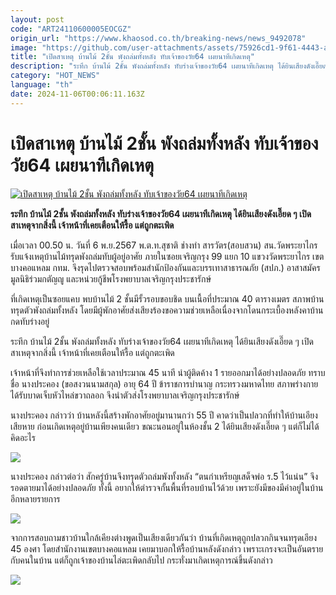 ```yaml
---
layout: post
code: "ART24110600005EOCGZ"
origin_url: "https://www.khaosod.co.th/breaking-news/news_9492078"
image: "https://github.com/user-attachments/assets/75926cd1-9f61-4443-a186-63c980906779"
title: "เปิดสาเหตุ บ้านไม้ 2ชั้น พังถล่มทั้งหลัง ทับเจ้าของวัย64 เผยนาทีเกิดเหตุ"
description: "ระทึก บ้านไม้ 2ชั้น พังถล่มทั้งหลัง ทับร่างเจ้าของวัย64 เผยนาทีเกิดเหตุ ได้ยินเสียงดังเอี๊ยด ๆ เปิดสาเหตุจากสิ่งนี้ เจ้าหน้าที่เคยเตือนให้รื้อ แต่ถูกตะเพิด"
category: "HOT_NEWS"
language: "th"
date: 2024-11-06T00:06:11.163Z
---
```


# เปิดสาเหตุ บ้านไม้ 2ชั้น พังถล่มทั้งหลัง ทับเจ้าของวัย64 เผยนาทีเกิดเหตุ

[![เปิดสาเหตุ บ้านไม้ 2ชั้น พังถล่มทั้งหลัง ทับเจ้าของวัย64 เผยนาทีเกิดเหตุ](https://www.khaosod.co.th/wpapp/uploads/2024/11/wooden-house.jpg "เปิดสาเหตุ บ้านไม้ 2ชั้น พังถล่มทั้งหลัง ทับเจ้าของวัย64 เผยนาทีเกิดเหตุ")](https://www.khaosod.co.th/wpapp/uploads/2024/11/wooden-house.jpg)

**ระทึก บ้านไม้ 2ชั้น พังถล่มทั้งหลัง ทับร่างเจ้าของวัย64 เผยนาทีเกิดเหตุ ได้ยินเสียงดังเอี๊ยด ๆ เปิดสาเหตุจากสิ่งนี้ เจ้าหน้าที่เคยเตือนให้รื้อ แต่ถูกตะเพิด**

เมื่อเวลา 00.50 น. วันที่ 6 พ.ย.2567 พ.ต.ท.สุชาติ ช่างทำ สารวัตร(สอบสวน) สน.วัดพระยาไกร รับแจ้งเหตุบ้านไม้ทรุดพังถล่มทับผู้อยู่อาศัย ภายในซอยเจริญกรุง 99 แยก 10 แขวงวัดพระยาไกร เขตบางคอแหลม กทม. จึงรุดไปตรวจสอบพร้อมสำนักป้องกันและบรรเทาสาธารณภัย (สปภ.) อาสาสมัครมูลนิธิร่วมกตัญญู และหน่วยกู้ชีพโรงพยาบาลเจริญกรุงประชารักษ์

ที่เกิดเหตุเป็นซอยแคบ พบบ้านไม้ 2 ชั้นมีรั้วรอบขอบชิด บนเนื้อที่ประมาณ 40 ตารางเมตร สภาพบ้านทรุดตัวพังถล่มทั้งหลัง โดยมีผู้พักอาศัยส่งเสียงร้องขอความช่วยเหลือเนื่องจากโดนกระเบื้องหลังคาบ้านกดทับร่างอยู่

ระทึก บ้านไม้ 2ชั้น พังถล่มทั้งหลัง ทับร่างเจ้าของวัย64 เผยนาทีเกิดเหตุ ได้ยินเสียงดังเอี๊ยด ๆ เปิดสาเหตุจากสิ่งนี้ เจ้าหน้าที่เคยเตือนให้รื้อ แต่ถูกตะเพิด

เจ้าหน้าที่จึงทำการช่วยเหลือใช้เวลาประมาณ 45 นาที นำผู้ติดค้าง 1 รายออกมาได้อย่างปลอดภัย ทราบชื่อ นางประคอง (ขอสงวนนามสกุล) อายุ 64 ปี ข้าราชการบำนาญ กระทรวงมหาดไทย สภาพร่างกายได้รับบาดเจ็บหัวไหล่ขวาถลอก จึงนำตัวส่งโรงพยาบาลเจริญกรุงประชารักษ์



นางประคอง กล่าวว่า บ้านหลังนี้สร้างพักอาศัยอยู่มานานกว่า 55 ปี คาดว่าเป็นปลวกที่ทำให้บ้านเอียงเสียหาย ก่อนเกิดเหตุอยู่บ้านเพียงคนเดียว ขณะนอนอยู่ในห้องชั้น 2 ได้ยินเสียงดังเอี๊ยด ๆ แต่ก็ไม่ได้คิดอะไร

[![](https://www.khaosod.co.th/wpapp/uploads/2024/11/6-บ้าน4.jpg)](https://www.khaosod.co.th/wpapp/uploads/2024/11/6-บ้าน4.jpg)

นางประคอง กล่าวต่อว่า สักครู่บ้านจึงทรุดตัวถล่มพังทั้งหลัง “ตนกำเหรียญเสด็จพ่อ ร.5 ไว้แน่น” จึงรอดตายมาได้อย่างปลอดภัย ทั้งนี้ อยากให้ตำรวจกั้นพื้นที่รอบบ้านไว้ด้วย เพราะยังมีของมีค่าอยู่ในบ้านอีกหลายรายการ

[![](https://www.khaosod.co.th/wpapp/uploads/2024/11/6-บ้าน1.jpg)](https://www.khaosod.co.th/wpapp/uploads/2024/11/6-บ้าน1.jpg)

จากการสอบถามชาวบ้านใกล้เคียงต่างพูดเป็นเสียงเดียวกันว่า บ้านที่เกิดเหตุถูกปลวกกินจนทรุดเอียง 45 องศา โดยสำนักงานเขตบางคอแหลม เคยมาบอกให้รื้อบ้านหลังดังกล่าว เพราะเกรงจะเป็นอันตรายกับคนในบ้าน แต่ก็ถูกเจ้าของบ้านไล่ตะเพิดกลับไป กระทั่งมาเกิดเหตุการณ์ขึ้นดังกล่าว

[![](https://www.khaosod.co.th/wpapp/uploads/2024/11/6-บ้าน2.jpg)](https://www.khaosod.co.th/wpapp/uploads/2024/11/6-บ้าน2.jpg)